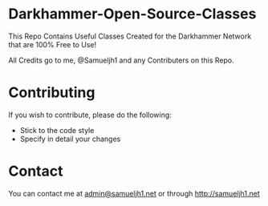 # Darkhammer-Open-Source-Classes

This Repo Contains Useful Classes Created for the Darkhammer Network that are 100% Free to Use!

All Credits go to me, @Samueljh1 and any Contributers on this Repo.

# Contributing

If you wish to contribute, please do the following:

- Stick to the code style
- Specify in detail your changes

# Contact

You can contact me at admin@samueljh1.net or through http://samueljh1.net
